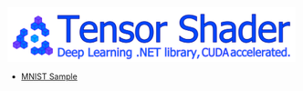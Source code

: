 ![TensorShader](https://github.com/tk-yoshimura/TensorShader/blob/master/logo.svg)

- [MNIST Sample](https://github.com/tk-yoshimura/TensorShader/blob/master/TensorShaderSample/MNIST)
